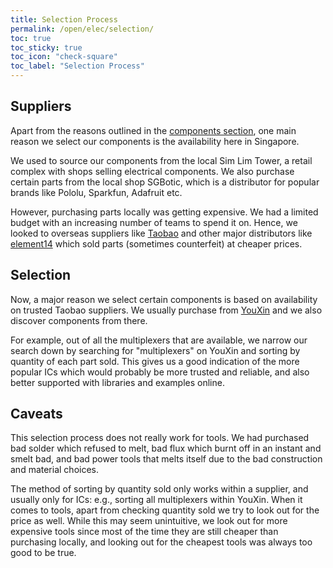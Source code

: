 ```yaml
---
title: Selection Process
permalink: /open/elec/selection/
toc: true
toc_sticky: true
toc_icon: "check-square"
toc_label: "Selection Process"
---
```


## Suppliers

Apart from the reasons outlined in the
[components section](/open/elec/components), one main reason we select our
components is the availability here in Singapore.

We used to source our components from the local Sim Lim Tower, a retail complex
with shops selling electrical components. We also purchase certain parts from
the local shop SGBotic, which is a distributor for popular brands like Pololu,
Sparkfun, Adafruit etc.

However, purchasing parts locally was getting expensive. We had a limited budget
with an increasing number of teams to spend it on. Hence, we looked to overseas
suppliers like [Taobao](taobao.com) and other major distributors like
[element14](sg.element14.com) which sold parts (sometimes counterfeit) at
cheaper prices.

## Selection

Now, a major reason we select certain components is based on availability on
trusted Taobao suppliers. We usually purchase from
[YouXin](youxin-electronic.taobao.com) and we also discover components from
there.

For example, out of all the multiplexers that are available, we narrow our
search down by searching for "multiplexers" on YouXin and sorting by quantity of
each part sold. This gives us a good indication of the more popular ICs which
would probably be more trusted and reliable, and also better supported with
libraries and examples online.

## Caveats

This selection process does not really work for tools. We had purchased bad
solder which refused to melt, bad flux which burnt off in an instant and smelt
bad, and bad power tools that melts itself due to the bad construction and
material choices.

The method of sorting by quantity sold only works within a supplier, and usually
only for ICs: e.g., sorting all multiplexers within YouXin. When it comes to
tools, apart from checking quantity sold we try to look out for the price as
well. While this may seem unintuitive, we look out for more expensive tools
since most of the time they are still cheaper than purchasing locally, and
looking out for the cheapest tools was always too good to be true.
